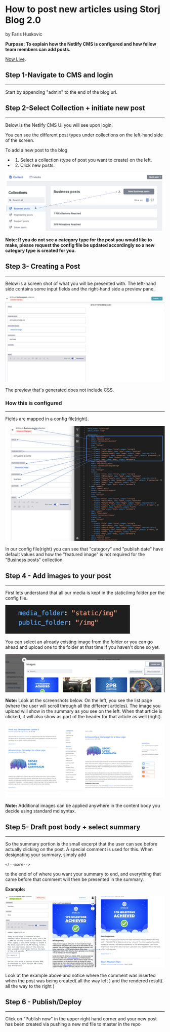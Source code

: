 # How to post new articles using Storj Blog 2.0

by Faris Huskovic

**Purpose: To explain how the Netlify CMS is configured and how fellow team members can add posts.**


[Now Live](https://storj.io/blog).


## Step 1-Navigate to CMS and login

---

Start by appending "admin" to the end of the blog url.

## Step 2-Select Collection + initiate new post
---
Below is the Netlify CMS UI you will see upon login. 

You can see the different post types under collections on the left-hand side of the screen.  


To add a new post to the blog

- 1. Select a collection (type of post you want to create) on the left.


- 2. Click new posts.

![UI](static/img/slct.png)

**Note: If you do not see a category type for the post you would like to make, please request the config file be 
updated accordingly so a new category type is created for you.**



## Step 3- Creating a Post

---

Below is a screen shot of what you will be presented with. The left-hand side contains some input fields and the right-hand side a preview pane.

![create](static/img/cnp.png)

The preview that's generated does not include CSS.

### How this is configured

---

Fields are mapped in a config file(right).

![config](static/img/configPost.png)

In our config file(right) you can see that "category" and "publish date" have default values and how the "featured image" is not required for the "Business posts" collection.

## Step 4 - Add images to your post

---

First lets understand that all our media is kept in the static/img folder per the config file.

![folder](static/img/mediaConfig.png)

You can select an already existing image from the folder or you can go ahead and upload one to the folder at that time if you haven't done so yet.

![uploadImg](static/img/ftImg2.png)

**Note:**
Look at the screenshots below. On the left, you see the list page (where the user will scroll through all the different articles). The image you upload will show in the summary as you see on the left. When that article is clicked, it will also show as part of the header for that article as well (right).



![img](static/img/fmg.png)

**Note:**
Additional images can be applied anywhere in the content body you decide using standard md syntax.

## Step 5- Draft post body + select summary

---


So the summary portion is the small excerpt that the user can see before actually clicking on the post. A special comment is used for this. When designating your summary, simply add

    <!--more-->

to the end of of where you want your summary to end, and everything that came before that comment will then be presented in the summary.

**Example:**

![more](static/img/summ.png)


Look at the example above and notice where the comment was inserted when the post was being created( all the way left ) and the rendered result( all the way to the right )

## Step 6 - Publish/Deploy
---

Click on "Publish now" in the upper right hand corner and your new post has been created via pushing a new md file to master in the repo


